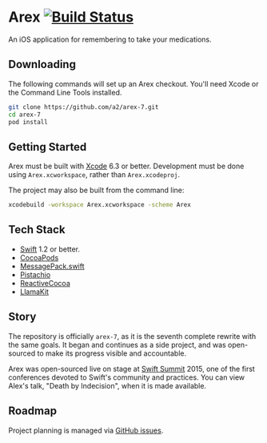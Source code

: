 # Arex [![Build Status](https://www.bitrise.io/app/2e8eb12873752ec7.svg?token=2FwLIVmg-ByzIgdfN9JgIw)](https://www.bitrise.io/app/2e8eb12873752ec7)

An iOS application for remembering to take your medications.

## Downloading

The following commands will set up an Arex checkout. You'll need Xcode or the
Command Line Tools installed.

```sh
git clone https://github.com/a2/arex-7.git
cd arex-7
pod install
```
## Getting Started

Arex must be built with [Xcode](https://developer.apple.com/xcode/downloads/)
6.3 or better. Development must be done using `Arex.xcworkspace`, rather than
`Arex.xcodeproj`.

The project may also be built from the command line:

```sh
xcodebuild -workspace Arex.xcworkspace -scheme Arex
```

## Tech Stack

* [Swift](https://developer.apple.com/swift/) 1.2 or better.
* [CocoaPods](http://cocoapods.org)
* [MessagePack.swift](https://github.com/a2/MessagePack.swift)
* [Pistachio](https://github.com/felixjendrusch/Pistachio)
* [ReactiveCocoa](https://github.com/reactivecocoa/reactivecocoa)
* [LlamaKit](https://github.com/LlamaKit/LlamaKit)

## Story

The repository is officially `arex-7`, as it is the seventh complete rewrite with the same goals. It began and continues as a side project, and was open-sourced to make its progress visible and accountable.

Arex was open-sourced live on stage at [Swift Summit](https://www.swiftsummit.com) 2015, one of the first conferences devoted to Swift's community and practices. You can view Alex's talk, "Death by Indecision", when it is made available.

## Roadmap

Project planning is managed via [GitHub issues](https://github.com/a2/arex-7/issues).
